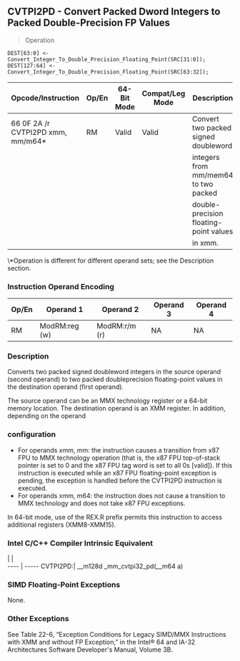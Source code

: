 ## CVTPI2PD - Convert Packed Dword Integers to Packed Double-Precision FP Values

> Operation

``` slim
DEST[63:0] <- Convert_Integer_To_Double_Precision_Floating_Point(SRC[31:0]);
DEST[127:64] <- Convert_Integer_To_Double_Precision_Floating_Point(SRC[63:32]);

```

 Opcode/Instruction               | Op/En| 64-Bit Mode| Compat/Leg Mode| Description                           
 ---  | --- | --- | --- | ---
 66 0F 2A /r CVTPI2PD xmm, mm/m64\*| RM   | Valid      | Valid          | Convert two packed signed doubleword  
                                  |      |            |                | integers from mm/mem64 to two packed  
                                  |      |            |                | double-precision floating-point values
                                  |      |            |                | in xmm.                               
<aside class="notification">
\*Operation is different for different operand sets; see the Description
section.
</aside>


### Instruction Operand Encoding
 Op/En| Operand 1    | Operand 2    | Operand 3| Operand 4
 ---  | --- | --- | --- | ---
 RM   | ModRM:reg (w)| ModRM:r/m (r)| NA       | NA       

### Description
Converts two packed signed doubleword integers in the source operand (second
operand) to two packed doubleprecision floating-point values in the destination
operand (first operand).

The source operand can be an MMX technology register or a 64-bit memory location.
The destination operand is an XMM register. In addition, depending on the operand
### configuration

 - For operands xmm, mm: the instruction causes a transition from x87 FPU to MMX
technology operation (that is, the x87 FPU top-of-stack pointer is set to 0
and the x87 FPU tag word is set to all 0s [valid]). If this instruction is executed
while an x87 FPU floating-point exception is pending, the exception is handled
before the CVTPI2PD instruction is executed.
 - For operands xmm, m64: the instruction does not cause a transition to MMX technology
and does not take x87 FPU exceptions.

In 64-bit mode, use of the REX.R prefix permits this instruction to access additional
registers (XMM8-XMM15).



### Intel C/C++ Compiler Intrinsic Equivalent
   | |  
---- | -----
 CVTPI2PD:| __m128d _mm_cvtpi32_pd(__m64 a)

### SIMD Floating-Point Exceptions
None.


### Other Exceptions
See Table 22-6, “Exception Conditions for Legacy SIMD/MMX Instructions with
XMM and without FP Exception,” in the Intel® 64 and IA-32 Architectures Software
Developer's Manual, Volume 3B.

